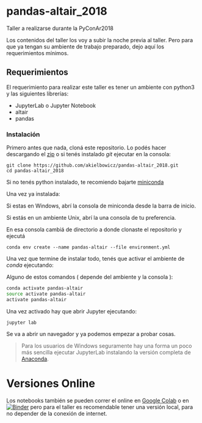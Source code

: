 # pandas-altair_2018
Taller a realizarse durante la PyConAr2018


Los contenidos del taller los voy a subir la noche previa al taller.
Pero para que ya tengan su ambiente de trabajo preparado, dejo aquí los requerimientos mínimos.




## Requerimientos

El requerimiento para realizar este taller es tener un ambiente con python3 y las siguientes librerías:

 - JupyterLab o Jupyter Notebook
 - altair
 - pandas


### Instalación

Primero antes que nada, cloná este repositorio. Lo podés hacer descargando el [zip](https://github.com/akielbowicz/pandas-altair_2018/archive/master.zip) o si tenés instalado _git_ ejecutar en la consola:

```
git clone https://github.com/akielbowicz/pandas-altair_2018.git
cd pandas-altair_2018
```

Si no tenés python instalado, te recomiendo bajarte [miniconda](https://conda.io/miniconda.html)

Una vez ya instalada:

Si estas en Windows, abrí la consola de miniconda desde la barra de inicio.

Si estás en un ambiente Unix, abrí la una consola de tu preferencia.
 
En esa consola cambiá de directorio a donde clonaste el repositorio y ejecutá
 
```
conda env create --name pandas-altair --file environment.yml
```

Una vez que termine de instalar todo, tenés que activar el ambiente de _conda_ ejecutando:

Alguno de estos comandos ( depende del ambiente y la consola ):

```bash
conda activate pandas-altair
source activate pandas-altair
activate pandas-altair
```

Una vez activado hay que abrir Jupyter ejecutando:

`jupyter lab`

Se va a abrir un navegador y ya podemos empezar a probar cosas.


> Para los usuarios de Windows seguramente hay una forma un poco más sencilla ejecutar JupyterLab
> instalando la versión completa de [Anaconda](https://conda.io/docs/user-guide/install/windows.html).


# Versiones Online

Los notebooks también se pueden correr el online en [Google Colab](https://colab.research.google.com/github/akielbowicz/pandas-altair_2018/blob/master/notebooks/Indice.ipynb) o en [![Binder](https://mybinder.org/badge_logo.svg)](https://mybinder.org/v2/gh/akielbowicz/pandas-altair_2018/master?filepath=notebooks%2FIndice.ipynb) pero para el taller es recomendable tener una versión local, para no depender de la conexión de internet.